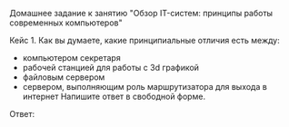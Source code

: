 
Домашнее задание к занятию "Обзор IT-систем: принципы работы современных компьютеров"

Кейс 1.
Как вы думаете, какие принципиальные отличия есть между:
- компьютером секретаря
- рабочей станцией для работы с 3d графикой
- файловым сервером
- сервером, выполняющим роль маршрутизатора для выхода в интернет
Напишите ответ в свободной форме.

Ответ:
